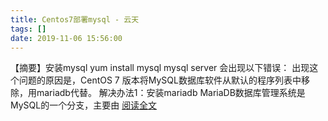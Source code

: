 ```yaml
---
title: Centos7部署mysql - 云天
tags: []
date: 2019-11-06 15:56:00
---
```


【摘要】安装mysql yum install mysql mysql server 会出现以下错误： 出现这个问题的原因是，CentOS 7 版本将MySQL数据库软件从默认的程序列表中移除，用mariadb代替。 解决办法1：安装mariadb MariaDB数据库管理系统是MySQL的一个分支，主要由 [阅读全文](http://www.cnblogs.com/tqlin/p/11805813.html)